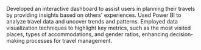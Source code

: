 Developed an interactive dashboard to assist users in planning their travels by providing insights based on others' experiences. Used Power BI to analyze travel data and uncover trends and patterns. Employed data visualization techniques to highlight key metrics, such as the most visited places, types of accommodations, and gender ratios, enhancing decision-making processes for travel management.
